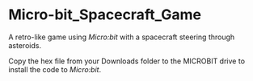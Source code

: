 # Micro-bit_Spacecraft_Game

A retro-like game using _Micro:bit_ with a spacecraft steering through asteroids.

Copy the hex file from your Downloads folder to the MICROBIT drive to install the code to _Micro:bit_.
